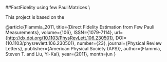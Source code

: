 ##FastFidelity using few PauliMatrices \

This project is based on the








@article{Flammia_2011,
   title={Direct Fidelity Estimation from Few Pauli Measurements},
   volume={106},
   ISSN={1079-7114},
   url={http://dx.doi.org/10.1103/PhysRevLett.106.230501},
   DOI={10.1103/physrevlett.106.230501},
   number={23},
   journal={Physical Review Letters},
   publisher={American Physical Society (APS)},
   author={Flammia, Steven T. and Liu, Yi-Kai},
   year={2011},
   month=jun }
